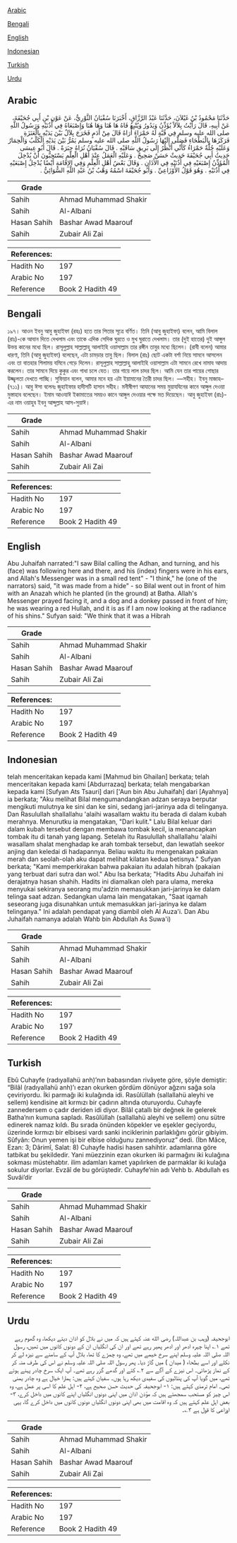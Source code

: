 [Arabic](#arabic)

[Bengali](#bengali)

[English](#english)

[Indonesian](#indonesian)

[Turkish](#turkish)

[Urdu](#urdu)

## Arabic


<div dir="rtl" lang="ar" style={{fontSize:'larger',backgroundColor:'#f8f9fa',padding:20}}>
حَدَّثَنَا مَحْمُودُ بْنُ غَيْلاَنَ، حَدَّثَنَا عَبْدُ الرَّزَّاقِ، أَخْبَرَنَا سُفْيَانُ الثَّوْرِيُّ، عَنْ عَوْنِ بْنِ أَبِي جُحَيْفَةَ، عَنْ أَبِيهِ، قَالَ رَأَيْتُ بِلاَلاً يُؤَذِّنُ وَيَدُورُ وَيُتْبِعُ فَاهُ هَا هُنَا وَهَا هُنَا وَإِصْبَعَاهُ فِي أُذُنَيْهِ وَرَسُولُ اللَّهِ صلى الله عليه وسلم فِي قُبَّةٍ لَهُ حَمْرَاءَ أُرَاهُ قَالَ مِنْ أَدَمٍ فَخَرَجَ بِلاَلٌ بَيْنَ يَدَيْهِ بِالْعَنَزَةِ فَرَكَزَهَا بِالْبَطْحَاءِ فَصَلَّى إِلَيْهَا رَسُولُ اللَّهِ صلى الله عليه وسلم يَمُرُّ بَيْنَ يَدَيْهِ الْكَلْبُ وَالْحِمَارُ وَعَلَيْهِ حُلَّةٌ حَمْرَاءُ كَأَنِّي أَنْظُرُ إِلَى بَرِيقِ سَاقَيْهِ ‏.‏ قَالَ سُفْيَانُ نُرَاهُ حِبَرَةً ‏.‏ قَالَ أَبُو عِيسَى حَدِيثُ أَبِي جُحَيْفَةَ حَدِيثٌ حَسَنٌ صَحِيحٌ ‏.‏ وَعَلَيْهِ الْعَمَلُ عِنْدَ أَهْلِ الْعِلْمِ يَسْتَحِبُّونَ أَنْ يُدْخِلَ الْمُؤَذِّنُ إِصْبَعَيْهِ فِي أُذُنَيْهِ فِي الأَذَانِ ‏.‏ وَقَالَ بَعْضُ أَهْلِ الْعِلْمِ وَفِي الإِقَامَةِ أَيْضًا يُدْخِلُ إِصْبَعَيْهِ فِي أُذُنَيْهِ ‏.‏ وَهُوَ قَوْلُ الأَوْزَاعِيِّ ‏.‏ وَأَبُو جُحَيْفَةَ اسْمُهُ وَهْبُ بْنُ عَبْدِ اللَّهِ السُّوَائِيُّ ‏.‏
</div>
<div style={{backgroundColor:'#f8f9fa',padding:20, marginBottom: 10}}><table> <thead> <tr> <th>Grade</th> <th></th> </tr> </thead> <tbody> <tr><td>Sahih</td><td>Ahmad Muhammad Shakir</td></tr><tr><td>Sahih</td><td>Al-Albani</td></tr><tr><td>Hasan Sahih</td><td>Bashar Awad Maarouf</td></tr><tr><td>Sahih</td><td>Zubair Ali Zai</td></tr></tbody></table><table> <thead> <tr> <th>References:</th> <th></th> </tr> </thead> <tbody><tr><td>Hadith No</td><td>197</td></tr><tr><td>Arabic No</td><td>197</td></tr><tr><td>Reference</td><td>Book 2 Hadith 49</td></tr></tbody></table></div>

## Bengali


<div dir="ltr" lang="bn" style={{fontSize:'larger',backgroundColor:'#f8f9fa',padding:20}}>
১৯৭। আওন ইবনু আবু জুহাইফা (রহঃ) হতে তার পিতার সূত্রে বর্ণিত। তিনি (আবু জুহাইফা) বলেন, আমি বিলাল (রাঃ)-কে আযান দিতে দেখলাম এবং তাকে এদিক সেদিক ঘুরতে ও মুখ ঘুরাতে দেখলাম। তার (দুই হাতের) দুই আঙ্গুল উভয় কানের মধ্যে ছিল। রাসূলুল্লাহ সাল্লাল্লাহু আলাইহি ওয়াসাল্লাম তার রঙ্গীন তাবুর মধ্যে ছিলেন। (রাবী বলেন) আমার ধারণা, তিনি (আবু জুহাইফা) বলেছেন, এটা চামড়ার তাবু ছিল। বিলাল (রাঃ) ছোট একটা বর্শা নিয়ে সামনে আসলেন এবং তা বাতহার শিলাময় যমিনে গেড়ে দিলেন। রাসূলুল্লাহ সাল্লাল্লাহু আলাইহি ওয়াসাল্লাম এটা সামনে রেখে নামায আদায় করলেন। তার সামনে দিয়ে কুকুর এবং গাধা চলে যেত। তার গায়ে লাল চাদর ছিল। আমি যেন তার পায়ের গোছার উজ্জ্বলতা দেখতে পাচ্ছি। সুফিয়ান বলেন, আমার মনে হয় এটা ইয়ামানের তৈরী চাদর ছিল। —সহীহ। ইবনু মাজাহ– (৭১১)। আবু ঈসা বলেনঃ জুহাইফার হাদীসটি হাসান সহীহ। মনীষীগণ আযানের সময় মুয়াযযিনের কানে আঙ্গুল দেওয়া মুস্তাহাব বলেছেন। ইমাম আওযাঈ ইকামাতের সময়ও কানে আঙ্গুল দেওয়ার পক্ষে মত দিয়েছেন। আবু জুহাইফা (রাঃ)-এর নাম ওয়াহুব ইবনু আব্দুল্লাহ আস-সুয়াঈ।
</div>
<div style={{backgroundColor:'#f8f9fa',padding:20, marginBottom: 10}}><table> <thead> <tr> <th>Grade</th> <th></th> </tr> </thead> <tbody> <tr><td>Sahih</td><td>Ahmad Muhammad Shakir</td></tr><tr><td>Sahih</td><td>Al-Albani</td></tr><tr><td>Hasan Sahih</td><td>Bashar Awad Maarouf</td></tr><tr><td>Sahih</td><td>Zubair Ali Zai</td></tr></tbody></table><table> <thead> <tr> <th>References:</th> <th></th> </tr> </thead> <tbody><tr><td>Hadith No</td><td>197</td></tr><tr><td>Arabic No</td><td>197</td></tr><tr><td>Reference</td><td>Book 2 Hadith 49</td></tr></tbody></table></div>

## English


<div dir="ltr" lang="en" style={{fontSize:'larger',backgroundColor:'#f8f9fa',padding:20}}>
Abu Juhaifah narrated:"I saw Bilal calling the Adhan, and turning, and his (face) was following here and there, and his (index) fingers were in his ears, and Allah's Messenger was in a small red tent" - "I think," he (one of the narrators) said, "it was made from a hide" - so Bilal went out in front of him with an Anazah which he planted (in the ground) at Batha. Allah's Messenger prayed facing it, and a dog and a donkey passed in front of him; he was wearing a red Hullah, and it is as if I am now looking at the radiance of his shins." Sufyan said: "We think that it was a Hibrah
</div>
<div style={{backgroundColor:'#f8f9fa',padding:20, marginBottom: 10}}><table> <thead> <tr> <th>Grade</th> <th></th> </tr> </thead> <tbody> <tr><td>Sahih</td><td>Ahmad Muhammad Shakir</td></tr><tr><td>Sahih</td><td>Al-Albani</td></tr><tr><td>Hasan Sahih</td><td>Bashar Awad Maarouf</td></tr><tr><td>Sahih</td><td>Zubair Ali Zai</td></tr></tbody></table><table> <thead> <tr> <th>References:</th> <th></th> </tr> </thead> <tbody><tr><td>Hadith No</td><td>197</td></tr><tr><td>Arabic No</td><td>197</td></tr><tr><td>Reference</td><td>Book 2 Hadith 49</td></tr></tbody></table></div>

## Indonesian


<div dir="ltr" lang="id" style={{fontSize:'larger',backgroundColor:'#f8f9fa',padding:20}}>
telah menceritakan kepada kami [Mahmud bin Ghailan] berkata; telah menceritakan kepada kami [Abdurrazaq] berkata; telah mengabarkan kepada kami [Sufyan Ats Tsauri] dari ['Aun bin Abu Juhaifah] dari [Ayahnya] ia berkata; "Aku melihat Bilal mengumandangkan adzan seraya berputar mengikuti mulutnya ke sini dan ke sini, sedang jari-jarinya ada di telinganya. Dan Rasulullah shallallahu 'alaihi wasallam waktu itu berada di dalam kubah merahnya. Menurutku ia mengatakan, "Dari kulit." Lalu Bilal keluar dari dalam kubah tersebut dengan membawa tombak kecil, ia menancapkan tombak itu di tanah yang lapang. Setelah itu Rasulullah shallallahu 'alaihi wasallam shalat menghadap ke arah tombak tersebut, dan lewatlah seekor anjing dan keledai di hadapannya. Beliau waktu itu mengenakan pakaian merah dan seolah-olah aku dapat melihat kilatan kedua betisnya." Sufyan berkata; "Kami memperkirakan bahwa pakaian itu adalah hibrah (pakaian yang terbuat dari sutra dan wol." Abu Isa berkata; "Hadits Abu Juhaifah ini derajatnya hasan shahih. Hadits ini diamalkan oleh para ulama, mereka menyukai sekiranya seorang mu'adzin memasukkan jari-jarinya ke dalam telinga saat adzan. Sedangkan ulama lain mengatakan, "Saat iqamah seseorang juga disunahkan untuk memasukkan jari-jarinya ke dalam telinganya." Ini adalah pendapat yang diambil oleh Al Auza'i. Dan Abu Juhaifah namanya adalah Wahb bin Abdullah As Suwa'i)
</div>
<div style={{backgroundColor:'#f8f9fa',padding:20, marginBottom: 10}}><table> <thead> <tr> <th>Grade</th> <th></th> </tr> </thead> <tbody> <tr><td>Sahih</td><td>Ahmad Muhammad Shakir</td></tr><tr><td>Sahih</td><td>Al-Albani</td></tr><tr><td>Hasan Sahih</td><td>Bashar Awad Maarouf</td></tr><tr><td>Sahih</td><td>Zubair Ali Zai</td></tr></tbody></table><table> <thead> <tr> <th>References:</th> <th></th> </tr> </thead> <tbody><tr><td>Hadith No</td><td>197</td></tr><tr><td>Arabic No</td><td>197</td></tr><tr><td>Reference</td><td>Book 2 Hadith 49</td></tr></tbody></table></div>

## Turkish


<div dir="ltr" lang="tr" style={{fontSize:'larger',backgroundColor:'#f8f9fa',padding:20}}>
Ebû Cuhayfe (radıyallahü anh)’nın babasından rivâyete göre, şöyle demiştir: “Bilâl (radıyallahü anh)’ı ezan okurken gördüm dönüyor ağzını sağa sola çeviriyordu. İki parmağı iki kulağında idi. Rasûlüllah (sallallahü aleyhi ve sellem) kendisine ait kırmızı bir çadırın altında oturuyordu. Cuhayfe zannedersem o çadır deriden idi diyor. Bilâl çatallı bir değnek ile gelerek Batha’nın kumuna sapladı. Rasûlüllah (sallallahü aleyhi ve sellem) onu sütre edinerek namaz kıldı. Bu sırada önünden köpekler ve eşekler geçiyordu, üzerinde kırmızı bir elbisesi vardı sanki inciklerinin parlaklığını görür gibiyim. Sûfyân: Onun yemen işi bir elbise olduğunu zannediyoruz” dedi. (İbn Mâce, Ezan: 3; Dârimî, Salat: 8) Cuhayfe hadisi hasen sahihtir. adamlarına göre tatbikat bu şekildedir. Yani müezzinin ezan okurken iki parmağını iki kulağına sokması müstehabtır. ilim adamları kamet yapılırken de parmaklar iki kulağa sokulur diyorlar. Evzâî de bu görüştedir. Cuhayfe’nin adı Vehb b. Abdullah es Suvâi’dir
</div>
<div style={{backgroundColor:'#f8f9fa',padding:20, marginBottom: 10}}><table> <thead> <tr> <th>Grade</th> <th></th> </tr> </thead> <tbody> <tr><td>Sahih</td><td>Ahmad Muhammad Shakir</td></tr><tr><td>Sahih</td><td>Al-Albani</td></tr><tr><td>Hasan Sahih</td><td>Bashar Awad Maarouf</td></tr><tr><td>Sahih</td><td>Zubair Ali Zai</td></tr></tbody></table><table> <thead> <tr> <th>References:</th> <th></th> </tr> </thead> <tbody><tr><td>Hadith No</td><td>197</td></tr><tr><td>Arabic No</td><td>197</td></tr><tr><td>Reference</td><td>Book 2 Hadith 49</td></tr></tbody></table></div>

## Urdu


<div dir="rtl" lang="ur" style={{fontSize:'larger',backgroundColor:'#f8f9fa',padding:20}}>
ابوجحیفہ (وہب بن عبداللہ) رضی الله عنہ کہتے ہیں کہ میں نے بلال کو اذان دیتے دیکھا، وہ گھوم رہے تھے ۱؎ اپنا چہرہ ادھر اور ادھر پھیر رہے تھے اور ان کی انگلیاں ان کے دونوں کانوں میں تھیں، رسول اللہ صلی اللہ علیہ وسلم اپنے سرخ خیمے میں تھے، وہ چمڑے کا تھا، بلال آپ کے سامنے سے نیزہ لے کر نکلے اور اسے بطحاء ( میدان ) میں گاڑ دیا۔ پھر رسول اللہ صلی اللہ علیہ وسلم نے اس کی طرف منہ کر کے نماز پڑھائی۔ اس نیزے کے آگے سے ۲؎ کتے اور گدھے گزر رہے تھے۔ آپ ایک سرخ چادر پہنے ہوئے تھے، میں گویا آپ کی پنڈلیوں کی سفیدی دیکھ رہا ہوں۔ سفیان کہتے ہیں: ہمارا خیال ہے وہ چادر یمنی تھی۔ امام ترمذی کہتے ہیں: ۱- ابوجحیفہ کی حدیث حسن صحیح ہے، ۲- اہل علم کا اسی پر عمل ہے، وہ اس چیز کو مستحب سمجھتے ہیں کہ مؤذن اذان میں اپنی دونوں انگلیاں اپنے کانوں میں داخل کرے، ۳- بعض اہل علم کہتے ہیں کہ وہ اقامت میں بھی اپنی دونوں انگلیاں دونوں کانوں میں داخل کرے گا، یہی اوزاعی کا قول ہے ۳؎۔
</div>
<div style={{backgroundColor:'#f8f9fa',padding:20, marginBottom: 10}}><table> <thead> <tr> <th>Grade</th> <th></th> </tr> </thead> <tbody> <tr><td>Sahih</td><td>Ahmad Muhammad Shakir</td></tr><tr><td>Sahih</td><td>Al-Albani</td></tr><tr><td>Hasan Sahih</td><td>Bashar Awad Maarouf</td></tr><tr><td>Sahih</td><td>Zubair Ali Zai</td></tr></tbody></table><table> <thead> <tr> <th>References:</th> <th></th> </tr> </thead> <tbody><tr><td>Hadith No</td><td>197</td></tr><tr><td>Arabic No</td><td>197</td></tr><tr><td>Reference</td><td>Book 2 Hadith 49</td></tr></tbody></table></div>
